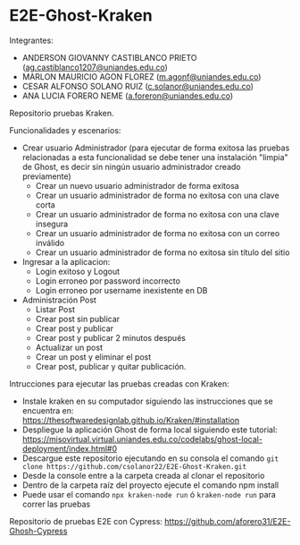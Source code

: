 ﻿# E2E-Ghost-Kraken
 
 Integrantes: 
 
 - ANDERSON GIOVANNY CASTIBLANCO PRIETO  (ag.castiblanco1207@uniandes.edu.co)
 - MARLON MAURICIO AGON FLOREZ  (m.agonf@uniandes.edu.co)
 - CESAR ALFONSO SOLANO RUIZ  (c.solanor@uniandes.edu.co)
 - ANA LUCIA FORERO NEME  (a.foreron@uniandes.edu.co)

Repositorio pruebas Kraken.

Funcionalidades y escenarios:
  - Crear usuario Administrador (para ejecutar de forma exitosa las pruebas relacionadas a esta funcionalidad se debe tener una instalación "limpia" de Ghost, es decir sin ningún usuario administrador creado previamente)
      - Crear un nuevo usuario administrador de forma exitosa
      - Crear un usuario administrador de forma no exitosa con una clave corta
      - Crear un usuario administrador de forma no exitosa con una clave insegura
      - Crear un usuario administrador de forma no exitosa con un correo inválido
      - Crear un usuario administrador de forma no exitosa sin título del sitio
  - Ingresar a la aplicacion:
      - Login exitoso y Logout
      - Login erroneo por password incorrecto
      - Login erroneo por username inexistente en DB
  - Administración Post
      - Listar Post
      - Crear post sin publicar
      - Crear post y publicar
      - Crear post y publicar 2 minutos después
      - Actualizar un post
      - Crear un post y eliminar el post
      - Crear post, publicar y quitar publicación.


Intrucciones para ejecutar las pruebas creadas con Kraken:
  - Instale kraken en su computador siguiendo las instrucciones que se encuentra en: https://thesoftwaredesignlab.github.io/Kraken/#installation
  - Despliegue la aplicación Ghost de forma local siguiendo este tutorial: https://misovirtual.virtual.uniandes.edu.co/codelabs/ghost-local-deployment/index.html#0
  - Descargue este repositorio ejecutando en su consola el comando `git clone https://github.com/csolanor22/E2E-Ghost-Kraken.git`
  - Desde la console entre a la carpeta creada al clonar el repositorio
  - Dentro de la carpeta raíz del proyecto ejecute el comando npm install
  - Puede usar el comando `npx kraken-node run` ó `kraken-node run` para correr las pruebas

Repositorio de pruebas E2E con Cypress: https://github.com/aforero31/E2E-Ghosh-Cypress
